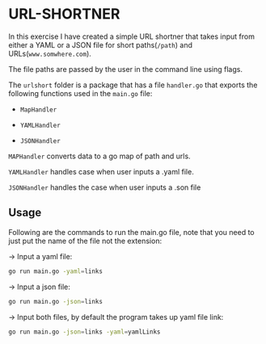 # URL-SHORTNER

In this exercise I have created a simple URL shortner that takes input from either a YAML or a JSON file for short paths(```/path```) and URLs(```www.somwhere.com```).

The file paths are passed by the user in the command line using flags.

The ```urlshort``` folder is a package that has a file ```handler.go``` that exports the following functions used in the ```main.go``` file:

*  ```MapHandler```
*  ```YAMLHandler```

*  ```JSONHandler```


```MAPHandler``` converts data to a go map of path and urls.

```YAMLHandler``` handles case when user inputs a .yaml file.

```JSONHandler``` handles the case when user inputs a .son file

## Usage

Following are the commands to run the main.go file, note that you need to just put the name of the file not the extension:

-> Input a yaml file:

```bash
go run main.go -yaml=links
```

-> Input a json file:

```bash
go run main.go -json=links
```

-> Input both files, by default the program takes up yaml file link:

```bash
go run main.go -json=links -yaml=yamlLinks
```
